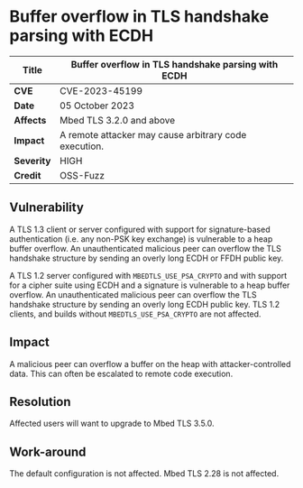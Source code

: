 # Buffer overflow in TLS handshake parsing with ECDH

**Title** |  Buffer overflow in TLS handshake parsing with ECDH
---|---
**CVE** |  CVE-2023-45199
**Date** |  05 October 2023
**Affects** |  Mbed TLS 3.2.0 and above
**Impact** |  A remote attacker may cause arbitrary code execution.
**Severity** |  HIGH
**Credit** |  OSS-Fuzz

## Vulnerability

A TLS 1.3 client or server configured with support for signature-based authentication (i.e. any non-PSK key exchange) is vulnerable to a heap buffer overflow. An unauthenticated malicious peer can overflow the TLS handshake structure by sending an overly long ECDH or FFDH public key.

A TLS 1.2 server configured with `MBEDTLS_USE_PSA_CRYPTO` and with support for a cipher suite using ECDH and a signature is vulnerable to a heap buffer overflow. An unauthenticated malicious peer can overflow the TLS handshake structure by sending an overly long ECDH public key. TLS 1.2 clients, and builds without `MBEDTLS_USE_PSA_CRYPTO` are not affected.

## Impact

A malicious peer can overflow a buffer on the heap with attacker-controlled data. This can often be escalated to remote code execution.

## Resolution

Affected users will want to upgrade to Mbed TLS 3.5.0.

## Work-around

The default configuration is not affected. Mbed TLS 2.28 is not affected.
